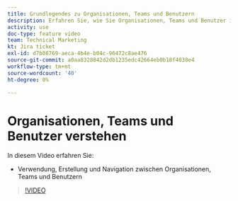 ```yaml
---
title: Grundlegendes zu Organisationen, Teams und Benutzern
description: Erfahren Sie, wie Sie Organisationen, Teams und Benutzer in [!DNL Adobe Workfront Fusion].
activity: use
doc-type: feature video
team: Technical Marketing
kt: Jira ticket
exl-id: d7b08769-aeca-4b4e-b04c-96472c8ae476
source-git-commit: a0aa8328842d2db1235edc42664eb0b18f4038e4
workflow-type: tm+mt
source-wordcount: '40'
ht-degree: 0%

---
```


# Organisationen, Teams und Benutzer verstehen

In diesem Video erfahren Sie:

* Verwendung, Erstellung und Navigation zwischen Organisationen, Teams und Benutzern

>[!VIDEO](https://video.tv.adobe.com/v/335309/?quality=12)
